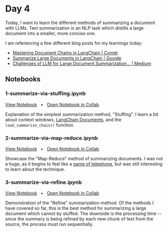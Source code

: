 # Day 4

Today, I want to learn the different methods of summarizing a document with LLMs. Text summarization is an NLP task which distills a large document into a smaller, more concise one.

I am referencing a few different blog posts for my learnings today:
  * [Mastering Document Chains in LangChain | Comet](https://www.comet.com/site/blog/mastering-document-chains-in-langchain/)
  * [Summarize Large Documents in LangChain | Google](https://github.com/GoogleCloudPlatform/generative-ai/blob/main/language/use-cases/document-summarization/summarization_large_documents_langchain.ipynb)
  * [Challenges of LLM for Large Document Summarization... | Medium](https://medium.com/google-cloud/langchain-chain-types-large-document-summarization-using-langchain-and-google-cloud-vertex-ai-1650801899f6)

## Notebooks

### 1-summarize-via-stuffing.ipynb

[View Notebook](./1-summarize-via-stuffing.ipynb) &nbsp; • &nbsp; [Open Notebook in Collab](https://colab.research.google.com/github/jacobbridges/100-Days-Of-AI/blob/main/day/4/1-summarize-via-stuffing.ipynb)

Explanation of the simplest summarization method, "Stuffing". I learn a bit about context windows, [LangChain Documents](https://github.com/langchain-ai/langchain/blob/master/libs/core/langchain_core/documents/base.py#L9), and the `load_summarize_chain()` function.

### 2-summarize-via-map-reduce.ipynb

[View Notebook](./2-summarize-via-map-reduce.ipynb) &nbsp; • &nbsp; [Open Notebook in Collab](https://colab.research.google.com/github/jacobbridges/100-Days-Of-AI/blob/main/day/4/2-summarize-via-map-reduce.ipynb)

Showcase the "Map-Reduce" method of summarizing documents. I was not a huge, as it begins to feel like a [game of telephone](https://en.wikipedia.org/wiki/Chinese_whispers), but was still interesting to learn about the technique.

### 3-summarize-via-refine.ipynb

[View Notebook](./3-summarize-via-refine.ipynb) &nbsp; • &nbsp; [Open Notebook in Collab](https://colab.research.google.com/github/jacobbridges/100-Days-Of-AI/blob/main/day/4/3-summarize-via-refine.ipynb)

Demonstration of the "Refine" summarization method. Of the methods I have covered so far, this is the best method for summarizing a large document which cannot by stuffed. The downside is the processing time -- since the summary is being refined by each new chunk of text from the source, the process must run sequentially.